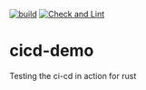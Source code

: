 [![build](https://github.com/saurabh10041998/cicd-demo/actions/workflows/rust.yml/badge.svg)](https://github.com/saurabh10041998/cicd-demo/actions/workflows/rust.yml) [![Check and Lint](https://github.com/saurabh10041998/cicd-demo/actions/workflows/check-and-lint.yml/badge.svg)](https://github.com/saurabh10041998/cicd-demo/actions/workflows/check-and-lint.yml)  
# cicd-demo
Testing the ci-cd in action for rust

